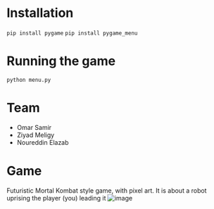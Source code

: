 # Installation
`` pip install pygame ``
`` pip install pygame_menu ``

# Running the game
`` python menu.py ``

# Team
- Omar Samir
- Ziyad Meligy
- Noureddin Elazab

# Game 
Futuristic Mortal Kombat style game, with pixel art. It is about a robot uprising the player (you) leading it
![image](https://github.com/user-attachments/assets/1a0d3f8f-f142-498d-8b91-2f2cd37435ab)
